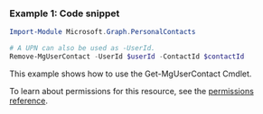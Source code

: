 ### Example 1: Code snippet

```powershellImport-Module Microsoft.Graph.PersonalContacts

# A UPN can also be used as -UserId.
Remove-MgUserContact -UserId $userId -ContactId $contactId
```
This example shows how to use the Get-MgUserContact Cmdlet.
To learn about permissions for this resource, see the [permissions reference](/graph/permissions-reference).

